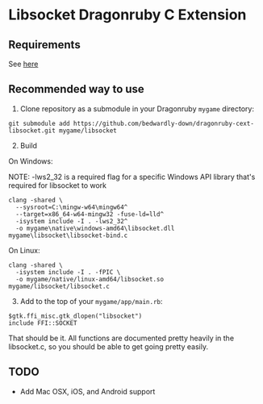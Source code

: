 # Libsocket Dragonruby C Extension

## Requirements

See [here](https://github.com/DragonRuby/dragonruby-game-toolkit-contrib/tree/master/samples/12_c_extensions/01_basics#requirements)

## Recommended way to use

1) Clone repository as a submodule in your Dragonruby `mygame` directory: 

`git submodule add https://github.com/bedwardly-down/dragonruby-cext-libsocket.git mygame/libsocket`
    
2) Build  

On Windows:  

NOTE: -lws2_32 is a required flag for a specific Windows API library that's required for libsocket to work  

```
clang -shared \
  --sysroot=C:\mingw-w64\mingw64^
  --target=x86_64-w64-mingw32 -fuse-ld=lld^
  -isystem include -I . -lws2_32^
  -o mygame\native\windows-amd64\libsocket.dll mygame\libsocket\libsocket-bind.c 
```

On Linux:  

```
clang -shared \
  -isystem include -I . -fPIC \
  -o mygame/native/linux-amd64/libsocket.so mygame/libsocket/libsocket.c
```

3) Add to the top of your `mygame/app/main.rb`:

```
$gtk.ffi_misc.gtk_dlopen("libsocket")
include FFI::SOCKET
```

That should be it. All functions are documented pretty heavily in the libsocket.c, so you should be able to get going pretty easily.

## TODO

* Add Mac OSX, iOS, and Android support

